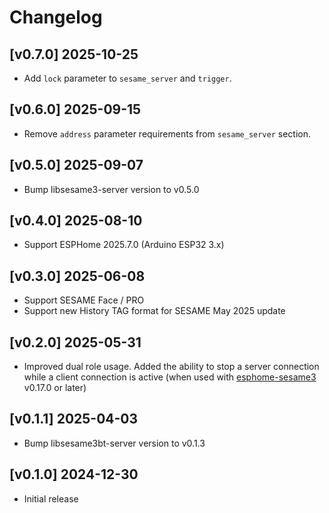 # Changelog

## [v0.7.0] 2025-10-25
- Add `lock` parameter to `sesame_server` and `trigger`.

## [v0.6.0] 2025-09-15
- Remove `address` parameter requirements from `sesame_server` section.

## [v0.5.0] 2025-09-07
- Bump libsesame3-server version to v0.5.0

## [v0.4.0] 2025-08-10
- Support ESPHome 2025.7.0 (Arduino ESP32 3.x)

## [v0.3.0] 2025-06-08
- Support SESAME Face / PRO
- Support new History TAG format for SESAME May 2025 update

## [v0.2.0] 2025-05-31
- Improved dual role usage. Added the ability to stop a server connection while a client connection is active (when used with [esphome-sesame3](https://github.com/homy-newfs8/esphome-sesame3) v0.17.0 or later)

## [v0.1.1] 2025-04-03

- Bump libsesame3bt-server version to v0.1.3

## [v0.1.0] 2024-12-30

- Initial release
